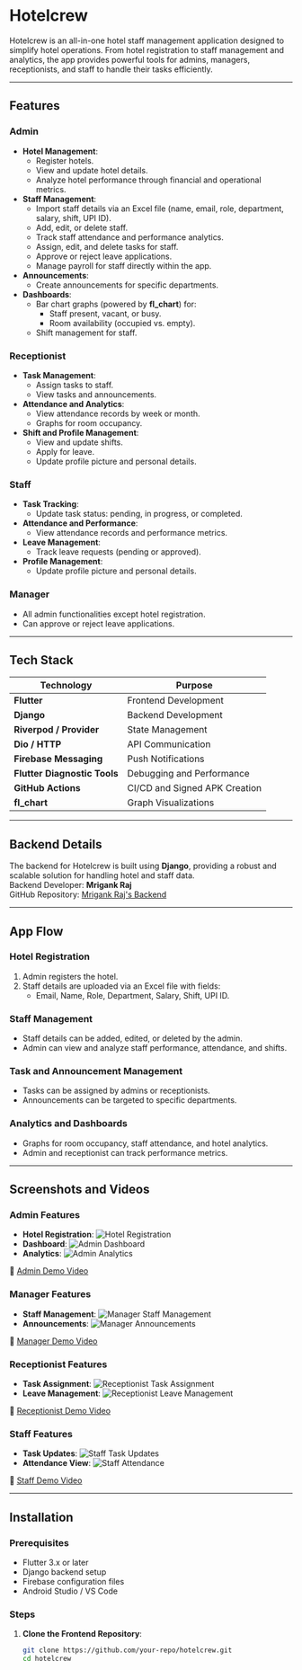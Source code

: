 # Hotelcrew

Hotelcrew is an all-in-one hotel staff management application designed to simplify hotel operations. From hotel registration to staff management and analytics, the app provides powerful tools for admins, managers, receptionists, and staff to handle their tasks efficiently.

---

## Features

### Admin
- **Hotel Management**:
  - Register hotels.
  - View and update hotel details.
  - Analyze hotel performance through financial and operational metrics.
- **Staff Management**:
  - Import staff details via an Excel file (name, email, role, department, salary, shift, UPI ID).
  - Add, edit, or delete staff.
  - Track staff attendance and performance analytics.
  - Assign, edit, and delete tasks for staff.
  - Approve or reject leave applications.
  - Manage payroll for staff directly within the app.
- **Announcements**:
  - Create announcements for specific departments.
- **Dashboards**:
  - Bar chart graphs (powered by **fl_chart**) for:
    - Staff present, vacant, or busy.
    - Room availability (occupied vs. empty).
  - Shift management for staff.

### Receptionist
- **Task Management**:
  - Assign tasks to staff.
  - View tasks and announcements.
- **Attendance and Analytics**:
  - View attendance records by week or month.
  - Graphs for room occupancy.
- **Shift and Profile Management**:
  - View and update shifts.
  - Apply for leave.
  - Update profile picture and personal details.

### Staff
- **Task Tracking**:
  - Update task status: pending, in progress, or completed.
- **Attendance and Performance**:
  - View attendance records and performance metrics.
- **Leave Management**:
  - Track leave requests (pending or approved).
- **Profile Management**:
  - Update profile picture and personal details.

### Manager
- All admin functionalities except hotel registration.
- Can approve or reject leave applications.

---

## Tech Stack

| **Technology**         | **Purpose**                |
|-------------------------|----------------------------|
| **Flutter**             | Frontend Development       |
| **Django**              | Backend Development        |
| **Riverpod / Provider** | State Management           |
| **Dio / HTTP**          | API Communication          |
| **Firebase Messaging**  | Push Notifications         |
| **Flutter Diagnostic Tools** | Debugging and Performance |
| **GitHub Actions**      | CI/CD and Signed APK Creation |
| **fl_chart**            | Graph Visualizations       |

---

## Backend Details

The backend for Hotelcrew is built using **Django**, providing a robust and scalable solution for handling hotel and staff data.  
Backend Developer: **Mrigank Raj**  
GitHub Repository: [Mrigank Raj's Backend](https://github.com/mrigank-raj-backend-link)

---

## App Flow

### Hotel Registration
1. Admin registers the hotel.
2. Staff details are uploaded via an Excel file with fields:
   - Email, Name, Role, Department, Salary, Shift, UPI ID.

### Staff Management
- Staff details can be added, edited, or deleted by the admin.
- Admin can view and analyze staff performance, attendance, and shifts.

### Task and Announcement Management
- Tasks can be assigned by admins or receptionists.
- Announcements can be targeted to specific departments.

### Analytics and Dashboards
- Graphs for room occupancy, staff attendance, and hotel analytics.
- Admin and receptionist can track performance metrics.

---

## Screenshots and Videos

### Admin Features
- **Hotel Registration**:
  ![Hotel Registration](https://via.placeholder.com/800x400?text=Hotel+Registration)
- **Dashboard**:
  ![Admin Dashboard](https://via.placeholder.com/800x400?text=Admin+Dashboard)
- **Analytics**:
  ![Admin Analytics](https://via.placeholder.com/800x400?text=Admin+Analytics)

🎥 [Admin Demo Video](https://www.youtube.com/your-admin-demo-link)

### Manager Features
- **Staff Management**:
  ![Manager Staff Management](https://via.placeholder.com/800x400?text=Manager+Staff+Management)
- **Announcements**:
  ![Manager Announcements](https://via.placeholder.com/800x400?text=Manager+Announcements)

🎥 [Manager Demo Video](https://www.youtube.com/your-manager-demo-link)

### Receptionist Features
- **Task Assignment**:
  ![Receptionist Task Assignment](https://via.placeholder.com/800x400?text=Task+Assignment)
- **Leave Management**:
  ![Receptionist Leave Management](https://via.placeholder.com/800x400?text=Leave+Management)

🎥 [Receptionist Demo Video](https://www.youtube.com/your-receptionist-demo-link)

### Staff Features
- **Task Updates**:
  ![Staff Task Updates](https://via.placeholder.com/800x400?text=Task+Updates)
- **Attendance View**:
  ![Staff Attendance](https://via.placeholder.com/800x400?text=Attendance)

🎥 [Staff Demo Video](https://www.youtube.com/your-staff-demo-link)

---

## Installation

### Prerequisites
- Flutter 3.x or later
- Django backend setup
- Firebase configuration files
- Android Studio / VS Code

### Steps
1. **Clone the Frontend Repository**:
   ```bash
   git clone https://github.com/your-repo/hotelcrew.git
   cd hotelcrew
